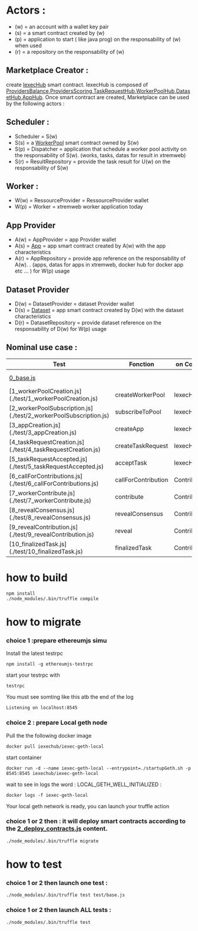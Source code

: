





# Actors :
- (w) = an account with a wallet key pair
- (s) = a smart contract created by (w)
- (p) = application to start ( like java prog) on the responsability of (w) when used
- (r) = a repository on the responsability of (w)

## Marketplace Creator :
create [IexecHub](./contracts/IexecHub.sol) smart contract. IexecHub is composed of [ProvidersBalance](./contracts/ProvidersBalance.sol),[ProvidersScoring](./contracts/ProvidersScoring.sol),[TaskRequestHub](./contracts/TaskRequestHub.sol),[WorkerPoolHub](./contracts/WorkerPoolHub.sol),[DatasetHub](./contracts/DatasetHub.sol),[AppHub](./contracts/AppHub.sol). Once smart contract are created, Marketplace can be used by the following actors :

## Scheduler :
- Scheduler = S(w)
- S(s) =  a [WorkerPool](./contracts/WorkerPool.sol) smart contract owned by S(w)
- S(p) = Dispatcher = application that schedule a worker pool activity  on the responsability of S(w). (works, tasks, datas for result in xtremweb)
- S(r) = ResultRepository = provide the task result for U(w) on the responsability of S(w)

## Worker :
- W(w) = RessourceProvider =  RessourceProvider wallet
- W(p) = Worker = xtremweb worker application today

## App Provider
- A(w) = AppProvider = app Provider wallet
- A(s) = [App](./contracts/App.sol) = app smart contract created by A(w) with the app characteristics
- A(r) = AppRepository = provide app reference on the responsability of A(w). . (apps, datas for apps in xtremweb, docker hub for docker app etc ... ) for W(p) usage


## Dataset Provider
- D(w) = DatasetProvider = dataset Provider wallet
- D(s) = [Dataset](./contracts/Dataset.sol) = app smart contract created by D(w) with the dataset characteristics
- D(r) = DatasetRepository = provide dataset reference on the responsability of D(w) for W(p) usage

## Nominal use case :
<table>
    <thead>
        <tr>
            <th>Test</th>
            <th>Fonction</th>
            <th align="center">on Contract</th>
            <th align="right">by Actor</th>
            <th align="center">Contract created</th>
        </tr>
    </thead>
    <tbody>
        <tr>
            <td><a href="./test/0_base.js" target="_blank">0_base.js</a></td>
            <td></td>
            <td></td>
            <td>Marketplace Creator</td>
            <td>[IexecHub](./contracts/IexecHub.sol) </td>
        </tr>
        <tr>
            <td>[1_workerPoolCreation.js](./test/1_workerPoolCreation.js)</td>
            <td>createWorkerPool</td>
            <td>IexecHub</td>
            <td>scheduler</td>
            <td>[WorkerPool](./contracts/WorkerPool.sol)</td>
        </tr>
        <tr>
            <td>[2_workerPoolSubscription.js](./test/2_workerPoolSubscription.js)</td>
            <td>subscribeToPool</td>
            <td>IexecHub</td>
            <td>worker</td>
            <td></td>
        </tr>
        <tr>
        <td>[3_appCreation.js](./test/3_appCreation.js)</td>
            <td>createApp</td>
            <td>IexecHub</td>
            <td>appProvider</td>
            <td>[App](./contracts/App.sol)</td>
        </tr>
        <tr>
        <td>[4_taskRequestCreation.js](./test/4_taskRequestCreation.js)</td>
            <td>createTaskRequest</td>
            <td>IexecHub</td>
            <td>iExecCloudUser</td>
            <td>[TaskRequest](./contracts/TaskRequest.sol)</td>
        </tr>
        <tr>
        <td>[5_taskRequestAccepted.js](./test/5_taskRequestAccepted.js)</td>
            <td>acceptTask</td>
            <td>IexecHub</td>
            <td>scheduler</td>
            <td>[Contributions](./contracts/Contributions.sol)</td>
        </tr>
        <tr>
        <td>[6_callForContributions.js](./test/6_callForContributions.js)</td>
            <td>callForContribution</td>
            <td>Contributions</td>
            <td>scheduler</td>
            <td></td>
        </tr>
        <tr>
        <td>[7_workerContribute.js](./test/7_workerContribute.js)</td>
            <td>contribute</td>
            <td>Contributions</td>
            <td>worker</td>
            <td></td>
        </tr>
        <tr>
        <td>[8_revealConsensus.js](./test/8_revealConsensus.js)</td>
            <td>revealConsensus</td>
            <td>Contributions</td>
            <td>scheduler</td>
            <td></td>
        </tr>
        <tr>
        <td>[9_revealContribution.js](./test/9_revealContribution.js)</td>
            <td>reveal</td>
            <td>Contributions</td>
            <td>worker</td>
            <td></td>
        </tr>
        <tr>
        <td>[10_finalizedTask.js](./test/10_finalizedTask.js)</td>
            <td>finalizedTask</td>
            <td>Contributions</td>
            <td>scheduler</td>
            <td></td>
        </tr>
    </tbody>
</table>

# how to build

```
npm install
./node_modules/.bin/truffle compile
```

# how to migrate  

### choice 1 :prepare ethereumjs simu
Install the latest testrpc
```
npm install -g ethereumjs-testrpc

```
start your testrpc with
```
testrpc
```
You must see somting like this atb the end of the log

```
Listening on localhost:8545
```


### choice 2 : prepare Local geth node

Pull the the following docker image
```
docker pull iexechub/iexec-geth-local
```
start container
```
docker run -d --name iexec-geth-local --entrypoint=./startupGeth.sh -p 8545:8545 iexechub/iexec-geth-local
```
wait to see in logs the word : LOCAL_GETH_WELL_INITIALIZED :
```
docker logs -f iexec-geth-local
```
Your local geth network  is ready, you can launch your truffle action

### choice 1 or 2 then : it will deploy smart contracts according to the [2_deploy_contracts.js](./migrations/2_deploy_contracts.js) content.

```
./node_modules/.bin/truffle migrate
```

# how to test

### choice 1 or 2 then launch one test :

```
./node_modules/.bin/truffle test test/base.js
```
### choice 1 or 2 then launch ALL tests :

```
./node_modules/.bin/truffle test
```
